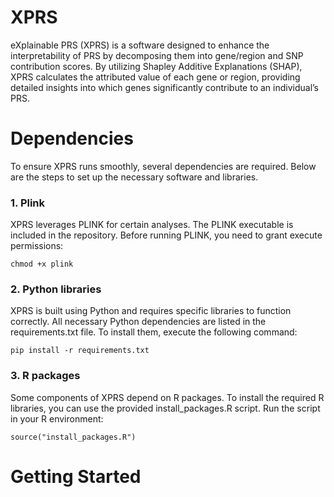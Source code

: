 # XPRS

eXplainable PRS (XPRS) is a software designed to enhance the interpretability of PRS by decomposing them into gene/region and SNP contribution scores. 
By utilizing Shapley Additive Explanations (SHAP), XPRS calculates the attributed value of each gene or region, providing detailed insights into which genes significantly contribute to an individual’s PRS.

# Dependencies 
To ensure XPRS runs smoothly, several dependencies are required. Below are the steps to set up the necessary software and libraries.
### 1. Plink
XPRS leverages PLINK for certain analyses. The PLINK executable is included in the repository. Before running PLINK, you need to grant execute permissions:
``` 
chmod +x plink
 ``` 
### 2. Python libraries
XPRS is built using Python and requires specific libraries to function correctly. All necessary Python dependencies are listed in the requirements.txt file. To install them, execute the following command:
``` 
pip install -r requirements.txt
``` 
### 3. R packages
Some components of XPRS depend on R packages. To install the required R libraries, you can use the provided install_packages.R script. Run the script in your R environment:
``` 
source("install_packages.R")
``` 

# Getting Started
